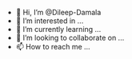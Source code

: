 - 👋 Hi, I’m @Dileep-Damala
- 👀 I’m interested in ...
- 🌱 I’m currently learning ...
- 💞️ I’m looking to collaborate on ...
- 📫 How to reach me ...

<!---
Dileep-Damala/Dileep-Damala is a ✨ special ✨ repository because its `README.md` (this file) appears on your GitHub profile.
You can click the Preview link to take a look at your changes.
--->
